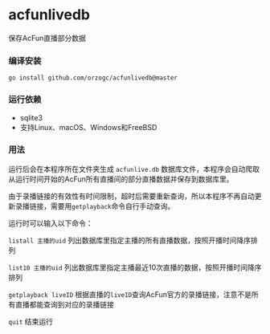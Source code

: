# acfunlivedb
保存AcFun直播部分数据

### 编译安装
```
go install github.com/orzogc/acfunlivedb@master
```

### 运行依赖
* sqlite3
* 支持Linux、macOS、Windows和FreeBSD

### 用法
运行后会在本程序所在文件夹生成 `acfunlive.db` 数据库文件，本程序会自动爬取从运行时间开始的AcFun所有直播间的部分直播数据并保存到数据库里。

由于录播链接的有效性有时间限制，超时后需要重新查询，所以本程序不再自动更新录播链接，需要用`getplayback`命令自行手动查询。

运行时可以输入以下命令：

`listall 主播的uid` 列出数据库里指定主播的所有直播数据，按照开播时间降序排列

`list10 主播的uid` 列出数据库里指定主播最近10次直播的数据，按照开播时间降序排列

`getplayback liveID` 根据直播的`liveID`查询AcFun官方的录播链接，注意不是所有直播都能查询到对应的录播链接

`quit` 结束运行

